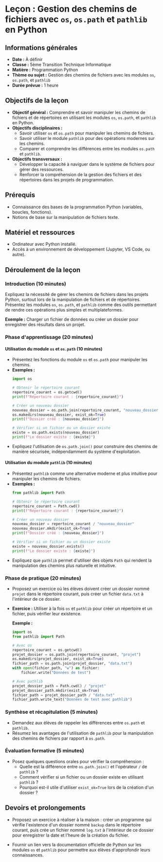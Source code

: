 # Leçon : Gestion des chemins de fichiers avec `os`, `os.path` et `pathlib` en Python

## Informations générales

- **Date :** À définir
- **Classe :** 5ème Transition Technique Informatique
- **Matière :** Programmation Python
- **Thème ou sujet :** Gestion des chemins de fichiers avec les modules `os`, `os.path`, et `pathlib`
- **Durée prévue :** 1 heure

## Objectifs de la leçon

- **Objectif général :** Comprendre et savoir manipuler les chemins de fichiers et de répertoires en utilisant les modules `os`, `os.path`, et `pathlib` en Python.
- **Objectifs disciplinaires :**
  - Savoir utiliser `os` et `os.path` pour manipuler les chemins de fichiers.
  - Savoir utiliser le module `pathlib` pour des opérations modernes sur les chemins.
  - Comparer et comprendre les différences entre les modules `os.path` et `pathlib`.
- **Objectifs transversaux :**
  - Développer la capacité à naviguer dans le système de fichiers pour gérer des ressources.
  - Renforcer la compréhension de la gestion des fichiers et des répertoires dans les projets de programmation.

## Prérequis

- Connaissance des bases de la programmation Python (variables, boucles, fonctions).
- Notions de base sur la manipulation de fichiers texte.

## Matériel et ressources

- Ordinateur avec Python installé.
- Accès à un environnement de développement (Jupyter, VS Code, ou autre).

## Déroulement de la leçon

### Introduction (10 minutes)

Expliquez la nécessité de gérer les chemins de fichiers dans les projets Python, surtout lors de la manipulation de fichiers et de répertoires. Présentez les modules `os`, `os.path`, et `pathlib` comme des outils permettant de rendre ces opérations plus simples et multiplateformes.

**Exemple :** Charger un fichier de données ou créer un dossier pour enregistrer des résultats dans un projet.

### Phase d'apprentissage (20 minutes)

#### Utilisation du module `os` et `os.path` (10 minutes)

- Présentez les fonctions du module `os` et `os.path` pour manipuler les chemins.
- **Exemples :**
  ```python
  import os
  
  # Obtenir le répertoire courant
  repertoire_courant = os.getcwd()
  print(f"Répertoire courant : {repertoire_courant}")
  
  # Créer un nouveau dossier
  nouveau_dossier = os.path.join(repertoire_courant, "nouveau_dossier")
  os.makedirs(nouveau_dossier, exist_ok=True)
  print(f"Dossier créé : {nouveau_dossier}")
  
  # Vérifier si un fichier ou un dossier existe
  existe = os.path.exists(nouveau_dossier)
  print(f"Le dossier existe : {existe}")
  ```
- Expliquez l'utilisation de `os.path.join()` pour construire des chemins de manière sécurisée, indépendamment du système d'exploitation.

#### Utilisation du module `pathlib` (10 minutes)

- Présentez `pathlib` comme une alternative moderne et plus intuitive pour manipuler les chemins de fichiers.
- **Exemples :**
  ```python
  from pathlib import Path
  
  # Obtenir le répertoire courant
  repertoire_courant = Path.cwd()
  print(f"Répertoire courant : {repertoire_courant}")
  
  # Créer un nouveau dossier
  nouveau_dossier = repertoire_courant / "nouveau_dossier"
  nouveau_dossier.mkdir(exist_ok=True)
  print(f"Dossier créé : {nouveau_dossier}")
  
  # Vérifier si un fichier ou un dossier existe
  existe = nouveau_dossier.exists()
  print(f"Le dossier existe : {existe}")
  ```
- Expliquez que `pathlib` permet d'utiliser des objets `Path` qui rendent la manipulation des chemins plus naturelle et intuitive.

### Phase de pratique (20 minutes)

- Proposez un exercice où les élèves doivent créer un dossier nommé `projet` dans le répertoire courant, puis créer un fichier `data.txt` à l'intérieur de ce dossier.
- **Exercice :** Utiliser à la fois `os` et `pathlib` pour créer un répertoire et un fichier, puis vérifier leur existence.

  **Exemple :**
  ```python
  import os
  from pathlib import Path
  
  # Avec os
  repertoire_courant = os.getcwd()
  projet_dossier = os.path.join(repertoire_courant, "projet")
  os.makedirs(projet_dossier, exist_ok=True)
  fichier_path = os.path.join(projet_dossier, "data.txt")
  with open(fichier_path, "w") as fichier:
      fichier.write("Données de test")
  
  # Avec pathlib
  projet_dossier_path = Path.cwd() / "projet"
  projet_dossier_path.mkdir(exist_ok=True)
  fichier_path = projet_dossier_path / "data.txt"
  fichier_path.write_text("Données de test avec pathlib")
  ```

### Synthèse et récapitulation (5 minutes)

- Demandez aux élèves de rappeler les différences entre `os.path` et `pathlib`.
- Résumez les avantages de l'utilisation de `pathlib` pour la manipulation des chemins de fichiers par rapport à `os.path`.

### Évaluation formative (5 minutes)

- Posez quelques questions orales pour vérifier la compréhension :
  - Quelle est la différence entre `os.path.join()` et l'opérateur `/` de `pathlib` ?
  - Comment vérifier si un fichier ou un dossier existe en utilisant `pathlib` ?
  - Pourquoi est-il utile d'utiliser `exist_ok=True` lors de la création d'un dossier ?

## Devoirs et prolongements

- Proposez un exercice à réaliser à la maison : créer un programme qui vérifie l'existence d'un dossier nommé `backup` dans le répertoire courant, puis crée un fichier nommé `log.txt` à l'intérieur de ce dossier pour enregistrer la date et l'heure de la création du fichier.

- Fournir un lien vers la documentation officielle de Python sur les modules `os` et `pathlib` pour permettre aux élèves d'approfondir leurs connaissances.